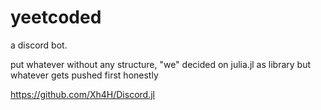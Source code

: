 # yeetcoded

a discord bot.

put whatever without any structure, "we" decided on julia.jl as library but whatever gets pushed first honestly

https://github.com/Xh4H/Discord.jl
